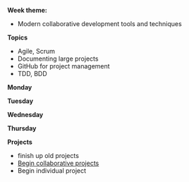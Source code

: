 **Week theme:**  
  * Modern collaborative development tools and techniques
  
**Topics**  
  * Agile, Scrum 
  * Documenting large projects
  * GitHub for project management
  * TDD, BDD
  
  
**Monday**  


**Tuesday**  


**Wednesday**  


**Thursday**  
  
  
**Projects**  
  * finish up old projects
  * [Begin collaborative projects](https://github.com/jankeLearning/projects/blob/master/06-group-project.md)
  * Begin individual project


